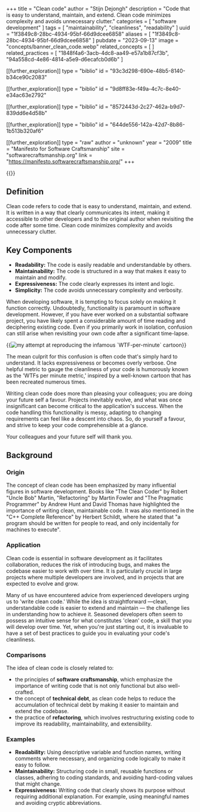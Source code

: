 +++
title = "Clean code"
author = "Stijn Dejongh"
description = "Code that is easy to understand, maintain, and extend. Clean code minimizes complexity and avoids unnecessary clutter."
categories = [ "software development" ]
tags = [ "maintainability", "cleanliness", "readability" ]
uuid = "1f3849c8-28bc-4934-95bf-66d9dcee6858"
aliases = [ "1f3849c8-28bc-4934-95bf-66d9dcee6858" ]
pubdate = "2023-09-13"
image = "concepts/banner_clean_code.webp"
related_concepts = [ ]
related_practices = [
  "1848f4a6-3acb-4dc8-aa49-e57a1b87cf3b",
  "94a558cd-4e86-4814-a5e9-d6ecafcb0d6b"
]

[[further_exploration]]
type = "biblio"
id = "93c3d298-690e-48b5-8140-b34ce90c2083"

[[further_exploration]]
type = "biblio"
id = "9d8ff83e-f49a-4c7c-8e40-e34ac63e2792"

[[further_exploration]]
type = "biblio"
id = "8572443d-2c27-462a-b9d7-839dd6e4d58b"

[[further_exploration]]
type = "biblio"
id = "644de556-142a-42d7-8b86-1b513b320af6"

[[further_exploration]]
type = "raw"
author = "unknown"
year = "2009"
title = "Manifesto for Software Craftsmanship"
site = "softwarecraftsmanship.org"
link = "https://manifesto.softwarecraftsmanship.org/"
+++

{{<quote text="But it works! That's all that matters, right?" author="A lazy developer">}}

## Definition

Clean code refers to code that is easy to understand, maintain, and extend. It is written in a way that clearly communicates its intent, making it
accessible to other developers and to the original author when revisiting the code after some time. Clean code minimizes complexity and avoids
unnecessary clutter.

## Key Components

- **Readability:** The code is easily readable and understandable by others.
- **Maintainability:** The code is structured in a way that makes it easy to maintain and modify.
- **Expressiveness:** The code clearly expresses its intent and logic.
- **Simplicity:** The code avoids unnecessary complexity and verbosity.

When developing software, it is tempting to focus solely on making it function correctly. Undoubtedly, functionality is paramount in software
development. However, if you have ever worked on a substantial software project, you have likely spent a considerable amount of time reading and
deciphering existing code. Even if you primarily work in isolation, confusion can still arise when revisiting your own code after a significant
time-lapse.

{{<image
src="/images/concepts/wtf_per_minute.png"  
alt="my attempt at reproducing the infamous `WTF-per-minute` cartoon"
float="left"
size="30%" >}}

The mean culprit for this confusion is often code that's simply hard to understand.
It lacks expressiveness or becomes overly verbose. One helpful metric to gauge the cleanliness of your code is humorously known as the 'WTFs per
minute metric,' inspired by a well-known cartoon that has been recreated numerous times.

Writing clean code does more than pleasing your colleagues; you are doing your future self a favour.
Projects inevitably evolve, and what was once insignificant can become critical to the application's success. When the code handling this
functionality is messy, adapting to changing requirements can feel like a descent into chaos. So, do yourself a favour, and strive to keep your code
comprehensible at a glance.

Your colleagues and your future self will thank you.

## Background

### Origin

The concept of clean code has been emphasized by many influential figures in software development. Books like "The Clean Coder" by
Robert "Uncle Bob" Martin, "Refactoring" by Martin Fowler and "The Pragmatic Programmer" by Andrew Hunt and David Thomas have highlighted the
importance of writing clean, maintainable code. It was also mentioned in the "C++ Complete Reference" by Herbert Schildt, where he stated that
"a program should be written for people to read, and only incidentally for machines to execute".

### Application

Clean code is essential in software development as it facilitates collaboration, reduces the risk of introducing bugs, and makes the codebase easier
to work with over time. It is particularly crucial in large projects where multiple developers are involved, and in projects that are expected to
evolve and grow.

Many of us have encountered advice from experienced developers urging us to 'write clean code.' While the idea is straightforward —clean,
understandable code is easier to extend and maintain — the challenge lies in understanding how to achieve it.
Seasoned developers often seem to possess an intuitive sense for what constitutes 'clean' code, a skill that you will develop over time.
Yet, when you're just starting out, it is invaluable to have a set of best practices to guide you in evaluating your code's cleanliness.

### Comparisons

The idea of clean code is closely related to:

- the principles of **software craftsmanship**, which emphasize the importance of writing code that is not only functional but also well-crafted.
- the concept of **technical debt**, as clean code helps to reduce the accumulation of technical debt by making it easier to maintain and extend the
  codebase.
- the practice of **refactoring**, which involves restructuring existing code to improve its readability, maintainability, and extensibility.

### Examples

- **Readability:** Using descriptive variable and function names, writing comments where necessary, and organizing code logically to make it easy to
  follow.
- **Maintainability:** Structuring code in small, reusable functions or classes, adhering to coding standards, and avoiding hard-coding values that
  might change.
- **Expressiveness:** Writing code that clearly shows its purpose without requiring additional explanation. For example, using meaningful names and
  avoiding cryptic abbreviations.
